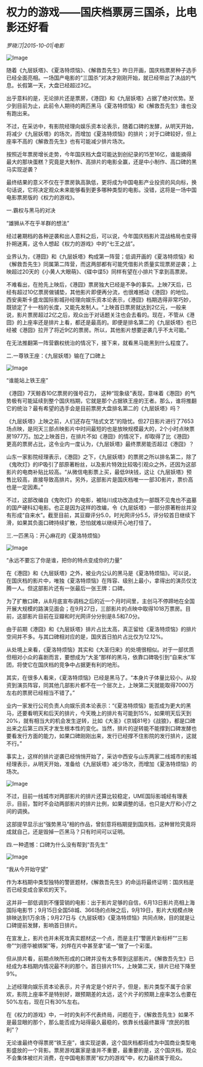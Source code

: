 # 权力的游戏——国庆档票房三国杀，比电影还好看

*罗晓汀|2015-10-01|电影*

![Image](http://static.ylzbl.com/uploads/ueditor/php/upload/image/20171021/1508600634736714.jpeg)

随着《九层妖塔》、《夏洛特烦恼》、《解救吾先生》昨日开画，国庆档票房种子选手已经全面亮相。一场国产电影的“三国杀”对决才刚刚开始，就已经带出了决战的气息。长假第一天，大盘已经超过3亿。

出乎意料的是，无论排片还是票房，《港囧》和《九层妖塔》占据了绝对优势。至少到目前为止，此前令人期待的两匹黑马《夏洛特烦恼》和《解救吾先生》谁也没有跑出来。

不过，在采访中，有影院经理向娱乐资本论表示，随着口碑的发酵，从明天开始，将减少《九层妖塔》的场次，而增加《夏洛特烦恼》的排片；对于口碑较好，但上座率不高的《解救吾先生》也有可能减少排片场次。

按照近年票房增长走势，今年国庆档大盘可能达到创纪录的15至16亿，谁能摘得最大的那块蛋糕？究竟是大制作、高排片的电影全赢，还是中小制作、高口碑的黑马实现逆袭？

最终结果的意义不仅在于票房孰高孰低，更将成为中国电影产业投资的风向标，换句话说，它将决定观众未来能够看到更多哪种类型的电影。没错，这将是一场中国电影票房版的《权力的游戏》。

一.霸权与黑马的对决

“雄狮从不在乎羊群的想法”

经过暑期档的各种逆袭和出人意料之后，可以说，今年国庆档影片混战格局也变得扑朔迷离，这令人想起《权力的游戏》中的“七王之战”。

业界认为，《港囧》和《九层妖塔》构成第一阵营；低调开画的《夏洛特烦恼》和《解救吾先生》同属第二阵营，而这两部都有可能凭借影片质量实现票房逆袭；上映超过20天的《小黄人大眼萌》、《碟中谍5》同样有望在小排片下拿到高票房。

不难看出，在抢先上映后，《港囧》票房独大已经是不争的事实。上映7天后，已经有超过10亿票房做铺垫，其他影片即便再分流，也很难撼动《港囧》的地位。西安奥斯卡盛龙国际影城孙经理向娱乐资本论表示，《港囧》档期选得非常巧妙，既锁定了十一档的长度，又能先发制人。“上映首日票房就达到2亿元，一般来说，影片票房超过2亿之后，观众出于对话题关注也会去看的。现在，不管从《港囧》的上座率还是排片上看，都还是最高的。即便是排名第二的《九层妖塔》也已经被《港囧》拉开了将近9亿的票房。所以，其他影片想要逆袭几乎不太可能。”

在无法推翻第一阵营霸权统治的情况下，接下来，就看黑马能黑到什么程度了。

二.一尊铁王座：《九层妖塔》输在了口碑上

![Image](http://static.ylzbl.com/uploads/ueditor/php/upload/image/20171021/1508600670940993.jpeg)

“谁能站上铁王座”

《港囧》7天鲸吞10亿票房的强号召力， 这种“现象级”表现，意味着《港囧》的气势极有可能延续到整个国庆档期，它就是那个占据铁王座的王者。那么，谁将推翻它的统治？最有希望的选手会是目前票房大盘排名第二的《九层妖塔》吗？

《九层妖塔》上映之前，人们还存在“陆式文艺”的隐忧。但27日影片进行了7653场点映，是同天三部点映影片中时间最短的也是放映规模最大的，2个小时点映票房1977万。加之上映首日，在排片不如《港囧》的情况下，却取得了比《港囧》更高的票房占比，这令业内一度认为，《九层妖塔》最终票房能否超过《港囧》？

山东一家影院经理表示，《港囧》之下，《九层妖塔》的票房之所以排名第二，除了《鬼吹灯》的IP吸引了部原著粉丝，以及影片特效比较吸引观众之外，还因为这部影片的电商补贴比较高。“从微信电影票上买，最低9块钱，这让《九层妖塔》预售比较高，直接导致高排片。另外，这部影片是国庆档唯一一部3D影片，票价高也是一定因素。”

不过，这部改编自《鬼吹灯》的电影，被陆川成功改造成为一部既不见鬼也不盗墓的国产硬科幻电影。也正是因为这样的改编，令《九层妖塔》一部分原著粉丝并没有形成“自来水”。截至目前，其豆瓣评分5.0，时光网评分5.5，评分较首日继续下滑，如果其负面口碑持续扩散，恐怕就难以继续开心地打怪了。

三.一匹黑马：开心麻花的《夏洛特烦恼》

![Image](http://static.ylzbl.com/uploads/ueditor/php/upload/image/20171021/1508600705854294.jpeg)

“永远不要忘了你是谁，把你的特点变成你的力量”

在《港囧》和《九层妖塔》之外，被业内公认的黑马是《夏洛特烦恼》。可以说，在国庆档的影片中，唯独《夏洛特烦恼》在阵容、级别上最小，拿得出的演员仅沈腾一人。但这部影片还有一张最后一张王牌：口碑。

为了扩散口碑，从8月底宣布调档之后的近一个月时间里，主创马不停蹄地在全国开展大规模的路演见面会；在9月27日，三部影片的点映中取得1018万票房。目前，这部影片目前在豆瓣和时光网评分分别是8.5和7.0分。

由于前期《港囧》和《九层妖塔》排片占比太高，真正留给《夏洛特烦恼》的排片空间并不多。与其口碑相对应的是，国庆首日拍片占比仅为12.12%。

从处境上来看，《夏洛特烦恼》其实和《大圣归来》的处境很相似。对于一部优质但相对小众的喜剧而言，要想成为“大圣”那样的黑马，依靠口碑吸引到“自来水”军团，将使它在国庆档的竞争中占据更有利的地形。

其实，在很多人看来，《夏洛特烦恼》已经是黑马了。“本身片子体量比较小，从投资到演员阵容，同其他几部影片都不在一个层次上，上映第二天就能取得7000万左右的票房已经相当不错了。”

业内一家发行公司负责人向娱乐资本论表示：“《夏洛特烦恼》能否成为更大的黑马，还要看明天和后天的排片，今天晚上的排片有可能到15%，如果明天后天到20%，就有相当大的机会发生逆转，比如《大圣》《京城81号》《战狼》，都是口碑出来之后第三四天才发生根本性的变化。当然，排片的逆转能不能撑到口碑发酵也要看发行方面的能力，如果口碑刚刚出来，发行已经撑不住影院的发行排片，这就不行。”

事实上，这样的排片逆袭已经悄悄开始了，采访中西安与山东两家二线城市的影城经理表示，从明天开始，准备给《九层妖塔》减少场次，而增加《夏洛特烦恼》的场次。

![Image](http://si1.go2yd.com/get-image/0HfP8soDWLo)

不过，目前一线城市对两部影片的排片还算比较稳定，UME国际影城经有理表示，目前，暂时不会动两部影片的排片比例，如果调整的话，也只是大厅和小厅之间的调换。

这部提早显示出“强势黑马”相的作品，曾刻意将档期提到国庆档，这种冒险究竟将成就自己，还是毁掉一匹黑马？只有时间可以证明。

四.一种遗憾：口碑为什么没有帮到“吾先生”

![Image](http://static.ylzbl.com/uploads/ueditor/php/upload/image/20171021/1508600745681120.jpeg)

“我从今开始守望”

作为本档期中类型独特的警匪题材，《解救吾先生》的命运将最终证明：国庆档是否已经变成合家欢的天下。

这并非一部低调到不懂营销的电影：出于影片足够的自信，6月13日影片亮相上海国际电影节；9月15日全国58城、366场的点映之后，9月19日，影片大规模点映排映达到1万余场；9月27日与《九层妖塔》《夏洛特烦恼》共同点映，目的就是让口碑提前发酵，影响首日排片。

在宣发上，影片也并未死攻真实题材这一个点，而是主打“警匪片新标杆”“三影帝”“刘德华被绑架”等，刘烨在片中甚至拿“诺一”做了一个彩蛋。

但从排片看，前期点映所形成的口碑并没有太多帮到这部影片。《解救吾先生》已经成为本档期内情况最不利的那个。首日排片11%，上映第二天，排片已经下降至9%。

上述经理向娱乐资本论表示，片子肯定是个好片子，但是，影片类型不属于合家欢，影院上座率不是特别好，跟预期差的太远，这个片子的预期上座率怎么也要在50%左右，现在只有30%左右。

在《权力的游戏》中，一时的失利不代表终局，问题在于，《解救吾先生》如果不是最显眼的那个，那么能否成为站得最久最稳的，依靠长线最终赢得 “庶民的胜利”？

无论谁最终夺得票房“铁王座”，谁实现逆袭，这个国庆档都将成为中国商业类型电影盛放的一个背影。票房游戏赢家是谁并不重要，最重要的是，这个国庆档，观众不会集体被烂片消费，在中国电影票房“权力的游戏”中，权力最终属于观众。

